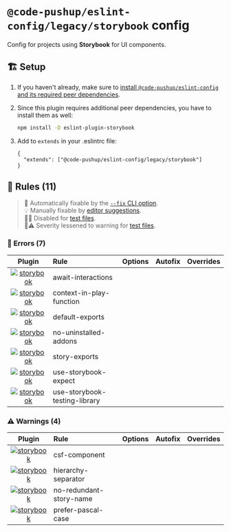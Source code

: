 # `@code-pushup/eslint-config/legacy/storybook` config

Config for projects using **Storybook** for UI components.

## 🏗️ Setup

1. If you haven't already, make sure to [install `@code-pushup/eslint-config` and its required peer dependencies](../README.md#🏗️-setup).
2. Since this plugin requires additional peer dependencies, you have to install them as well:

   ```sh
   npm install -D eslint-plugin-storybook
   ```

3. Add to `extends` in your .eslintrc file:

   ```jsonc
   {
     "extends": ["@code-pushup/eslint-config/legacy/storybook"]
   }
   ```

## 📏 Rules (11)

> 🔧 Automatically fixable by the [`--fix` CLI option](https://eslint.org/docs/user-guide/command-line-interface#--fix).<br>💡 Manually fixable by [editor suggestions](https://eslint.org/docs/developer-guide/working-with-rules#providing-suggestions).<br>🧪🚫 Disabled for [test files](../README.md#🧪-test-overrides).<br>🧪⚠️ Severity lessened to warning for [test files](../README.md#🧪-test-overrides).

### 🚨 Errors (7)

|                                                    Plugin                                                     | Rule                                | Options | Autofix | Overrides |
| :-----------------------------------------------------------------------------------------------------------: | :---------------------------------- | :------ | :-----: | :-------: |
| [![storybook](./icons/material/storybook.png)](https://github.com/storybookjs/eslint-plugin-storybook#readme) | await-interactions<br />            |         |         |           |
| [![storybook](./icons/material/storybook.png)](https://github.com/storybookjs/eslint-plugin-storybook#readme) | context-in-play-function<br />      |         |         |           |
| [![storybook](./icons/material/storybook.png)](https://github.com/storybookjs/eslint-plugin-storybook#readme) | default-exports<br />               |         |         |           |
| [![storybook](./icons/material/storybook.png)](https://github.com/storybookjs/eslint-plugin-storybook#readme) | no-uninstalled-addons<br />         |         |         |           |
| [![storybook](./icons/material/storybook.png)](https://github.com/storybookjs/eslint-plugin-storybook#readme) | story-exports<br />                 |         |         |           |
| [![storybook](./icons/material/storybook.png)](https://github.com/storybookjs/eslint-plugin-storybook#readme) | use-storybook-expect<br />          |         |         |           |
| [![storybook](./icons/material/storybook.png)](https://github.com/storybookjs/eslint-plugin-storybook#readme) | use-storybook-testing-library<br /> |         |         |           |

### ⚠️ Warnings (4)

|                                                    Plugin                                                     | Rule                          | Options | Autofix | Overrides |
| :-----------------------------------------------------------------------------------------------------------: | :---------------------------- | :------ | :-----: | :-------: |
| [![storybook](./icons/material/storybook.png)](https://github.com/storybookjs/eslint-plugin-storybook#readme) | csf-component<br />           |         |         |           |
| [![storybook](./icons/material/storybook.png)](https://github.com/storybookjs/eslint-plugin-storybook#readme) | hierarchy-separator<br />     |         |         |           |
| [![storybook](./icons/material/storybook.png)](https://github.com/storybookjs/eslint-plugin-storybook#readme) | no-redundant-story-name<br /> |         |         |           |
| [![storybook](./icons/material/storybook.png)](https://github.com/storybookjs/eslint-plugin-storybook#readme) | prefer-pascal-case<br />      |         |         |           |
